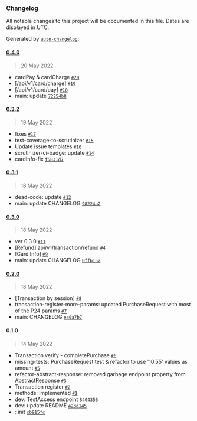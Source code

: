 ### Changelog

All notable changes to this project will be documented in this file. Dates are displayed in UTC.

Generated by [`auto-changelog`](https://github.com/CookPete/auto-changelog).

#### [0.4.0](https://github.com/mysiar/omnipay-przelewy24v1/compare/0.3.2...0.4.0)

> 20 May 2022

- cardPay & cardCharge [`#20`](https://github.com/mysiar/omnipay-przelewy24v1/pull/20)
- [/api/v1/card/charge] [`#19`](https://github.com/mysiar/omnipay-przelewy24v1/pull/19)
- [/api/v1/card/pay] [`#18`](https://github.com/mysiar/omnipay-przelewy24v1/pull/18)
- main: update [`72254b8`](https://github.com/mysiar/omnipay-przelewy24v1/commit/72254b871811f6580550f0ab7a941ee3eaa32eb3)

#### [0.3.2](https://github.com/mysiar/omnipay-przelewy24v1/compare/0.3.1...0.3.2)

> 19 May 2022

- fixes [`#17`](https://github.com/mysiar/omnipay-przelewy24v1/pull/17)
- test-coverage-to-scrutinizer [`#15`](https://github.com/mysiar/omnipay-przelewy24v1/pull/15)
- Update issue templates [`#10`](https://github.com/mysiar/omnipay-przelewy24v1/pull/10)
- scrutinizer-ci-badge: update [`#14`](https://github.com/mysiar/omnipay-przelewy24v1/pull/14)
- cardInfo-fix [`f5831d7`](https://github.com/mysiar/omnipay-przelewy24v1/commit/f5831d7043543768c0ba06a5fa04787327eb3799)

#### [0.3.1](https://github.com/mysiar/omnipay-przelewy24v1/compare/0.3.0...0.3.1)

> 18 May 2022

- dead-code: update [`#12`](https://github.com/mysiar/omnipay-przelewy24v1/pull/12)
- main: update CHANGELOG [`98224a2`](https://github.com/mysiar/omnipay-przelewy24v1/commit/98224a2b768138e5f8306854143a242933a72427)

#### [0.3.0](https://github.com/mysiar/omnipay-przelewy24v1/compare/0.2.0...0.3.0)

> 18 May 2022

- ver 0.3.0 [`#11`](https://github.com/mysiar/omnipay-przelewy24v1/pull/11)
- [Refund] api/v1/transaction/refund [`#4`](https://github.com/mysiar/omnipay-przelewy24v1/pull/4)
- [Card Info] [`#9`](https://github.com/mysiar/omnipay-przelewy24v1/pull/9)
- main: update CHANGELOG [`0ff6152`](https://github.com/mysiar/omnipay-przelewy24v1/commit/0ff6152270c592d428f09ac878b36bfde73ee713)

#### [0.2.0](https://github.com/mysiar/omnipay-przelewy24v1/compare/0.1.0...0.2.0)

> 18 May 2022

- [Transaction by session] [`#8`](https://github.com/mysiar/omnipay-przelewy24v1/pull/8)
- transaction-register-more-params: updated PurchaseRequest with most of the P24 params [`#7`](https://github.com/mysiar/omnipay-przelewy24v1/pull/7)
- main: CHANGELOG [`ea0a7b7`](https://github.com/mysiar/omnipay-przelewy24v1/commit/ea0a7b7c1d7fbc00125ec529798b9b1ae34feb12)

#### 0.1.0

> 14 May 2022

- Transaction verify - completePurchase [`#6`](https://github.com/mysiar/omnipay-przelewy24v1/pull/6)
- missing-tests: PurchaseRequest test & refactor to use '10.55' values as amount [`#5`](https://github.com/mysiar/omnipay-przelewy24v1/pull/5)
- refactor-abstract-response: removed garbage endpoint property from AbstractResponse [`#3`](https://github.com/mysiar/omnipay-przelewy24v1/pull/3)
- Transaction register [`#2`](https://github.com/mysiar/omnipay-przelewy24v1/pull/2)
- methods: implemented [`#1`](https://github.com/mysiar/omnipay-przelewy24v1/pull/1)
- dev: TestAccess endpoint [`8404356`](https://github.com/mysiar/omnipay-przelewy24v1/commit/8404356e7a046be8adf15bb71b36d9c0740bde2b)
- dev: update README [`423d145`](https://github.com/mysiar/omnipay-przelewy24v1/commit/423d145ad29c6aad5d991ef7f385328d9a90f462)
- : init [`cb915fc`](https://github.com/mysiar/omnipay-przelewy24v1/commit/cb915fc2a23079ff1012d50b945bc1c70484de3d)
